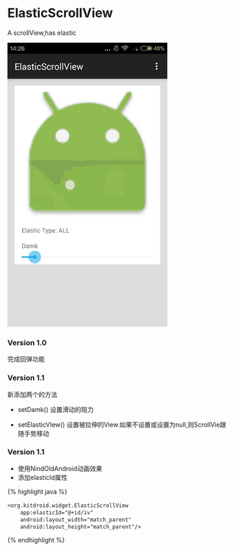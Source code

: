 # ElasticScrollView
A scrollView,has elastic

![Sample image](./image/elastic_sample.gif)

### Version 1.0
完成回弹功能

### Version 1.1
新添加两个的方法

* setDamk()
设置滑动的阻力

* setElasticVIew()
设置被拉伸的View.如果不设置或设置为null,则ScrollVie跟随手势移动

### Version 1.1

* 使用NindOldAndroid动画效果
* 添加elasticId属性

{% highlight java %}

    <org.kitdroid.widget.ElasticScrollView
        app:elasticId="@+id/iv"
        android:layout_width="match_parent"
        android:layout_height="match_parent"/>

{% endhighlight %}
